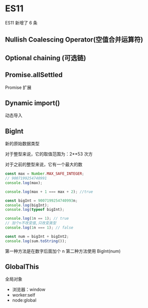 # ES11

ES11 新增了 6 条

## Nullish Coalescing Operator(空值合并运算符)

## Optional chaining (可选链)

## Promise.allSettled

Promise 扩展

## Dynamic import()

动态导入

## BigInt

新的原始数据类型

对于整型来说，它的取值范围为：2\*\*53 次方

对于之前的整型来说，它有一个最大的数

```js
const max = Number.MAX_SAFE_INTEGER;
// 9007199254740991
console.log(max);

console.log(max + 1 === max + 2); //true

const bigInt = 9007199254740993n;
console.log(bigInt);
console.log(typeof bigInt);

console.log(1n == 1); // true
// 加个n不改变值,只改变类型
console.log(1n === 1); // false

const num = bigInt + bigInt2;
console.log(sum.toString());
```

第一种方法是在数字后面加个 n
第二种方法使用 BigInt(num)

## GlobalThis

全局对象

- 浏览器：window
- worker:self
- node:global
